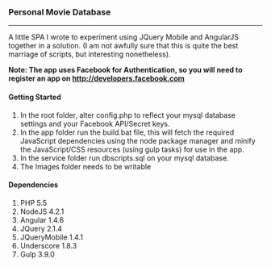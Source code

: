 ### Personal Movie Database
---
A little SPA I wrote to experiment using JQuery Mobile and AngularJS together
in a solution. (I am not awfully sure that this is quite the best marriage of scripts, but 
interesting nonetheless).

**Note:
The app uses Facebook for Authentication, so you will need to register an app on http://developers.facebook.com**

#### Getting Started
1. In the root folder, alter config.php to reflect your mysql database settings and your Facebook API/Secret keys.
2. In the app folder run the build.bat file, this will fetch the required JavaScript dependencies
using the node package manager and minify the JavaScript/CSS resources (using gulp tasks) for use in the app.
3. In the service folder run dbscripts.sql on your mysql database.
4. The Images folder needs to be writable 

#### Dependencies
1. PHP 5.5
2. NodeJS 4.2.1
3. Angular 1.4.6
4. JQuery 2.1.4
5. JQueryMobile 1.4.1
6. Underscore 1.8.3
7. Gulp 3.9.0
